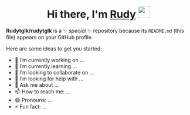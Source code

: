 <h1 align="center">Hi there, I'm <a href="https://www.blackcater.win/" target="_blank">Rudy</a> <img
src="https://github.com/blackcater/blackcater/raw/main/images/Hi.gif" height="32" /></h1>

**Rudytglk/rudytglk** is a ✨ _special_ ✨ repository because its `README.md` (this file) appears on your GitHub profile.

Here are some ideas to get you started:

- 🔭 I’m currently working on ...
- 🌱 I’m currently learning ...
- 👯 I’m looking to collaborate on ...
- 🤔 I’m looking for help with ...
- 💬 Ask me about ...
- 📫 How to reach me: ...
- 😄 Pronouns: ...
- ⚡ Fun fact: ...
